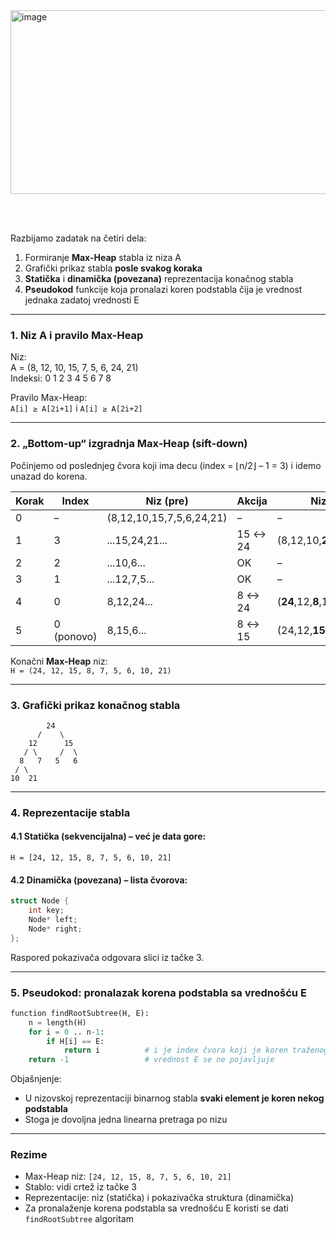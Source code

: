 <img width="1180" height="294" alt="image" src="https://github.com/user-attachments/assets/1a73ac2b-4f6d-4bea-96b3-f22d879aed66" />

<br><br>

Razbijamo zadatak na četiri dela:

1. Formiranje **Max-Heap** stabla iz niza A  
2. Grafički prikaz stabla **posle svakog koraka**  
3. **Statička** i **dinamička (povezana)** reprezentacija konačnog stabla  
4. **Pseudokod** funkcije koja pronalazi koren podstabla čija je vrednost jednaka zadatoj vrednosti E  

---

### 1. Niz A i pravilo Max-Heap
Niz:  
A = (8, 12, 10, 15, 7, 5, 6, 24, 21)  
Indeksi: 0  1   2   3   4  5  6   7   8  

Pravilo Max-Heap:  
`A[i] ≥ A[2i+1]` i `A[i] ≥ A[2i+2]`

---

### 2. „Bottom-up“ izgradnja Max-Heap (sift-down)
Počinjemo od poslednjeg čvora koji ima decu (index = ⌊n/2⌋ – 1 = 3) i idemo unazad do korena.

| Korak | Index | Niz (pre) | Akcija | Niz (posle) |
|-------|-------|-----------|--------|-------------|
| 0 | – | (8,12,10,15,7,5,6,24,21) | – | – |
| 1 | 3 | ...15,24,21... | 15 ↔ 24 | (8,12,10,**24**,7,5,6,**15**,21) |
| 2 | 2 | ...10,6... | OK | – |
| 3 | 1 | ...12,7,5... | OK | – |
| 4 | 0 | 8,12,24... | 8 ↔ 24 | (**24**,12,**8**,15,7,5,6,10,21) |
| 5 | 0 (ponovo) | 8,15,6... | 8 ↔ 15 | (24,12,**15**,**8**,7,5,6,10,21) |

Konačni **Max-Heap** niz:  
`H = (24, 12, 15, 8, 7, 5, 6, 10, 21)`

---

### 3. Grafički prikaz konačnog stabla
```
        24
      /    \
    12      15
   / \     /  \
  8   7   5   6
 / \
10  21
```

---

### 4. Reprezentacije stabla

#### 4.1 Statička (sekvencijalna) – već je data gore:
`H = [24, 12, 15, 8, 7, 5, 6, 10, 21]`

#### 4.2 Dinamička (povezana) – lista čvorova:
```cpp
struct Node {
    int key;
    Node* left;
    Node* right;
};
```

Raspored pokazivača odgovara slici iz tačke 3.

---

### 5. Pseudokod: pronalazak korena podstabla sa vrednošću E
```python
function findRootSubtree(H, E):
    n = length(H)
    for i = 0 .. n-1:
        if H[i] == E:
            return i          # i je index čvora koji je koren traženog podstabla
    return -1                 # vrednost E se ne pojavljuje
```

Objašnjenje:  
- U nizovskoj reprezentaciji binarnog stabla **svaki element je koren nekog podstabla**  
- Stoga je dovoljna jedna linearna pretraga po nizu  

---

### Rezime
- Max-Heap niz: `[24, 12, 15, 8, 7, 5, 6, 10, 21]`  
- Stablo: vidi crtež iz tačke 3  
- Reprezentacije: niz (statička) i pokazivačka struktura (dinamička)  
- Za pronalaženje korena podstabla sa vrednošću E koristi se dati `findRootSubtree` algoritam
